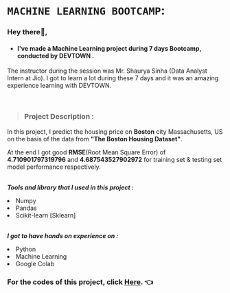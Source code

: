 # `MACHINE LEARNING BOOTCAMP`:
### Hey there:wave:, 
- #### I've made a Machine Learning project during 7 days Bootcamp, conducted by <b> DEVTOWN </b>. 
The instructor during the session was Mr. Shaurya Sinha (Data Analyst Intern at Jio). I got to 
learn a lot during these 7 days and it was an amazing experience learning with DEVTOWN.

</br>

>### Project Description :

In this project, I predict the housing price on <b>Boston</b> city Massachusetts, US on the basis of the data from <b>"The Boston Housing Dataset"</b>.

At the end I got good <b>RMSE</b>(Root Mean Square Error) of <b>4.710901797319796</b> and <b>4.687543527902972</b> for training set & testing set model performance respectively.

<br>***Tools and library that I used in this project :***
<li>Numpy
<li>Pandas
<li>Scikit-learn [Sklearn]

<br>***I got to have hands on experience on :***
<li>Python
<li>Machine Learning
<li>Google Colab

</br>

### For the codes of this project, click [Here](https://github.com/GirijaShankarPanda/DevTown_Machine_Learning_project/blob/main/Girija_Shankar_Panda.ipynb). :point_left:
